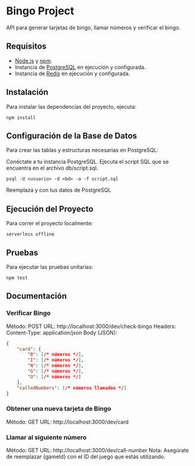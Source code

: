# Bingo Project

API para generar tarjetas de bingo, llamar números y verificar el bingo. 

## Requisitos

- [Node.js](https://nodejs.org/) y [npm](https://www.npmjs.com/).
- Instancia de [PostgreSQL](https://www.postgresql.org/download/) en ejecución y configurada.
- Instancia de [Redis](https://redis.io/download) en ejecución y configurada.

## Instalación

Para instalar las dependencias del proyecto, ejecuta:

````npm install````

## Configuración de la Base de Datos

Para crear las tablas y estructuras necesarias en PostgreSQL:

Conéctate a tu instancia PostgreSQL.
Ejecuta el script SQL que se encuentra en el archivo db/script.sql.

````psql -U <usuario> -d <bd> -a -f script.sql````

Reemplaza <usuario> y <bd> con tus datos de PostgreSQL

## Ejecución del Proyecto

Para correr el proyecto localmente:

````serverless offline````

## Pruebas
Para ejecutar las pruebas unitarias:

````npm test````

## Documentación

### Verificar Bingo
Método: POST
URL: http://localhost:3000/dev/check-bingo
Headers: Content-Type: application/json
Body (JSON):

```json
{
    "card": {
        "B": [/* números */],
        "I": [/* números */],
        "N": [/* números */],
        "G": [/* números */],
        "O": [/* números */]
    },
    "calledNumbers": [/* números llamados */]
}
```

### Obtener una nueva tarjeta de Bingo
Método: GET
URL: http://localhost:3000/dev/card

### Llamar al siguiente número
Método: GET
URL: http://localhost:3000/dev/call-number
Nota: Asegúrate de reemplazar {gameId} con el ID del juego que estás utilizando.

